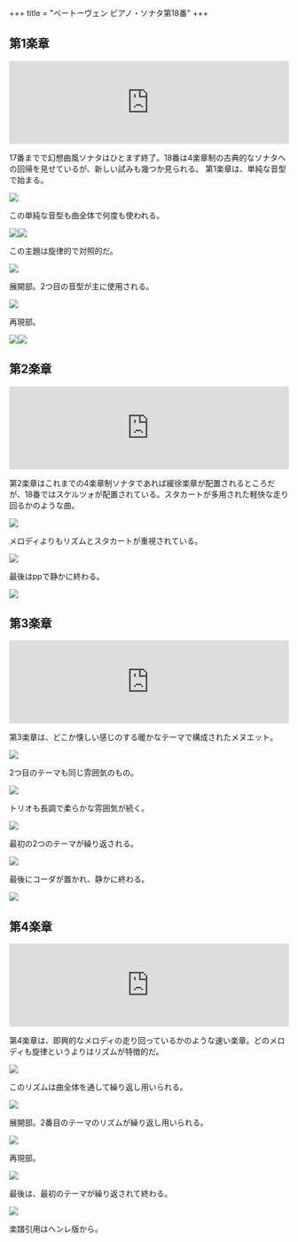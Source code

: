+++
title = "ベートーヴェン ピアノ・ソナタ第18番"
+++

## 第1楽章

<iframe allow="autoplay *; encrypted-media *;" frameborder="0" height="150" style="width:100%;max-width:660px;overflow:hidden;background:transparent;" sandbox="allow-forms allow-popups allow-same-origin allow-scripts allow-storage-access-by-user-activation allow-top-navigation-by-user-activation" src="https://embed.music.apple.com/us/album/piano-sonata-no-18-in-e-flat-major-op-31-i-allegro/960633853?i=960633866&app=music"></iframe></div>

17番までで幻想曲風ソナタはひとまず終了。18番は4楽章制の古典的なソナタへの回帰を見せているが、新しい試みも幾つか見られる。
第1楽章は、単純な音型で始まる。

<img src="865.jpg">

この単純な音型も曲全体で何度も使われる。

<div style="display: flex;">
<img src="867.jpg"><img src="869.jpg">
</div>

この主題は旋律的で対照的だ。

<img src="866.jpg">

展開部。2つ目の音型が主に使用される。

<img src="868.jpg">

再現部。

<div style="display: flex;">
<img src="870.jpg"><img src="871.jpg">
</div>

## 第2楽章

<iframe allow="autoplay *; encrypted-media *;" frameborder="0" height="150" style="width:100%;max-width:660px;overflow:hidden;background:transparent;" sandbox="allow-forms allow-popups allow-same-origin allow-scripts allow-storage-access-by-user-activation allow-top-navigation-by-user-activation" src="https://embed.music.apple.com/us/album/piano-sonata-no-18-in-e-flat-major-op-31-ii-scherzo/960633853?i=960633867&app=music"></iframe>

第2楽章はこれまでの4楽章制ソナタであれば緩徐楽章が配置されるところだが、18番ではスケルツォが配置されている。スタカートが多用された軽快な走り回るかのような曲。

<img src="874.jpg">

メロディよりもリズムとスタカートが重視されている。

<img src="875.jpg">

最後はppで静かに終わる。

<img src="876.jpg">

## 第3楽章

<iframe allow="autoplay *; encrypted-media *;" frameborder="0" height="150" style="width:100%;max-width:660px;overflow:hidden;background:transparent;" sandbox="allow-forms allow-popups allow-same-origin allow-scripts allow-storage-access-by-user-activation allow-top-navigation-by-user-activation" src="https://embed.music.apple.com/us/album/piano-sonata-no-18-in-e-flat-major-op-31-iii-menuetto/960633853?i=960633868&app=music"></iframe>

第3楽章は、どこか懐しい感じのする暖かなテーマで構成されたメヌエット。

<img src="904.jpg">

2つ目のテーマも同じ雰囲気のもの。

<img src="900.jpg">

トリオも長調で柔らかな雰囲気が続く。

<img src="902.jpg">

最初の2つのテーマが繰り返される。

<img src="901.jpg">

最後にコーダが置かれ、静かに終わる。

<img src="903.jpg">

## 第4楽章

<iframe allow="autoplay *; encrypted-media *;" frameborder="0" height="150" style="width:100%;max-width:660px;overflow:hidden;background:transparent;" sandbox="allow-forms allow-popups allow-same-origin allow-scripts allow-storage-access-by-user-activation allow-top-navigation-by-user-activation" src="https://embed.music.apple.com/us/album/piano-sonata-no-18-in-e-flat-major-op-31-iv-presto-con-fuoco/960633853?i=960633869&app=music"></iframe>

第4楽章は、即興的なメロディの走り回っているかのような速い楽章。どのメロディも旋律というよりはリズムが特徴的だ。

<img src="907.jpg">

このリズムは曲全体を通して繰り返し用いられる。

<img src="905.jpg">

展開部。2番目のテーマのリズムが繰り返し用いられる。

<img src="909.jpg">

再現部。

<img src="908.jpg">

最後は、最初のテーマが繰り返されて終わる。

<img src="906.jpg">

楽譜引用はヘンレ版から。

